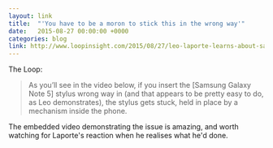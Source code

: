 ```yaml
---
layout: link
title:  "'You have to be a moron to stick this in the wrong way'"
date:   2015-08-27 00:00:00 +0000
categories: blog
link: http://www.loopinsight.com/2015/08/27/leo-laporte-learns-about-samsungs-elegant-sense-of-design/
---
```


The Loop:

> As you’ll see in the video below, if you insert the [Samsung Galaxy Note 5] stylus wrong way in (and that appears to be pretty easy to do, as Leo demonstrates), the stylus gets stuck, held in place by a mechanism inside the phone.

The embedded video demonstrating the issue is amazing, and worth watching for Laporte's reaction when he realises what he'd done.
